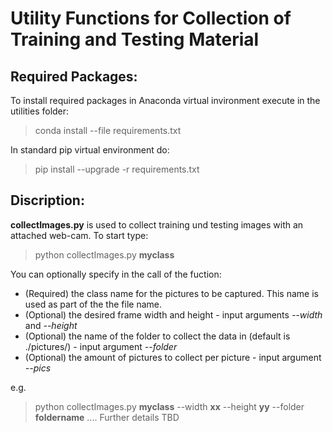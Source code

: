 # Utility Functions for Collection of Training and Testing Material

## Required Packages:
To install required packages in Anaconda virtual invironment execute in the utilities folder:

>  conda install --file requirements.txt

In standard pip virtual environment do:

> pip install --upgrade -r requirements.txt

## Discription:

**collectImages.py** is used to collect training und testing images with an attached web-cam.
To start type:

> python collectImages.py **myclass**

You can optionally specify in the call of the fuction:
- (Required) the class name for the pictures to be captured. This name is used as part of the the file name. 
- (Optional) the desired frame width and height - input arguments *--width* and *--height*
- (Optional) the name of the folder to collect the data in (default is ./pictures/) - input argument *--folder*
- (Optional) the amount of pictures to collect per picture - input argument *--pics*

e.g.

> python collectImages.py **myclass** --width **xx** --height **yy** --folder **foldername**
.... Further details TBD